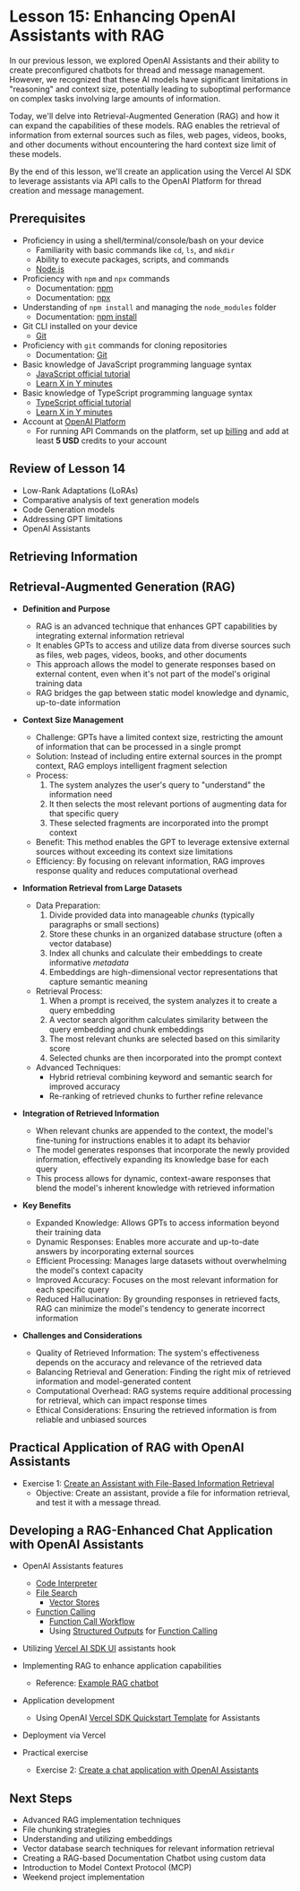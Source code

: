 # Lesson 15: Enhancing OpenAI Assistants with RAG

In our previous lesson, we explored OpenAI Assistants and their ability to create preconfigured chatbots for thread and message management. However, we recognized that these AI models have significant limitations in "reasoning" and context size, potentially leading to suboptimal performance on complex tasks involving large amounts of information.

Today, we'll delve into Retrieval-Augmented Generation (RAG) and how it can expand the capabilities of these models. RAG enables the retrieval of information from external sources such as files, web pages, videos, books, and other documents without encountering the hard context size limit of these models.

By the end of this lesson, we'll create an application using the Vercel AI SDK to leverage assistants via API calls to the OpenAI Platform for thread creation and message management.

## Prerequisites

- Proficiency in using a shell/terminal/console/bash on your device
  - Familiarity with basic commands like `cd`, `ls`, and `mkdir`
  - Ability to execute packages, scripts, and commands
  - [Node.js](https://nodejs.org/en/download/)
- Proficiency with `npm` and `npx` commands
  - Documentation: [npm](https://docs.npmjs.com/)
  - Documentation: [npx](https://www.npmjs.com/package/npx)
- Understanding of `npm install` and managing the `node_modules` folder
  - Documentation: [npm install](https://docs.npmjs.com/cli/v10/commands/npm-install)
- Git CLI installed on your device
  - [Git](https://git-scm.com/downloads)
- Proficiency with `git` commands for cloning repositories
  - Documentation: [Git](https://git-scm.com/doc)
- Basic knowledge of JavaScript programming language syntax
  - [JavaScript official tutorial](https://developer.mozilla.org/en-US/docs/Web/JavaScript/Guide)
  - [Learn X in Y minutes](https://learnxinyminutes.com/docs/javascript/)
- Basic knowledge of TypeScript programming language syntax
  - [TypeScript official tutorial](https://www.typescriptlang.org/docs/)
  - [Learn X in Y minutes](https://learnxinyminutes.com/docs/typescript/)
- Account at [OpenAI Platform](https://platform.openai.com/)
  - For running API Commands on the platform, set up [billing](https://platform.openai.com/account/billing/overview) and add at least **5 USD** credits to your account

## Review of Lesson 14

- Low-Rank Adaptations (LoRAs)
- Comparative analysis of text generation models
- Code Generation models
- Addressing GPT limitations
- OpenAI Assistants

## Retrieving Information

## Retrieval-Augmented Generation (RAG)

- **Definition and Purpose**
  - RAG is an advanced technique that enhances GPT capabilities by integrating external information retrieval
  - It enables GPTs to access and utilize data from diverse sources such as files, web pages, videos, books, and other documents
  - This approach allows the model to generate responses based on external content, even when it's not part of the model's original training data
  - RAG bridges the gap between static model knowledge and dynamic, up-to-date information

- **Context Size Management**
  - Challenge: GPTs have a limited context size, restricting the amount of information that can be processed in a single prompt
  - Solution: Instead of including entire external sources in the prompt context, RAG employs intelligent fragment selection
  - Process:
    1. The system analyzes the user's query to "understand" the information need
    2. It then selects the most relevant portions of augmenting data for that specific query
    3. These selected fragments are incorporated into the prompt context
  - Benefit: This method enables the GPT to leverage extensive external sources without exceeding its context size limitations
  - Efficiency: By focusing on relevant information, RAG improves response quality and reduces computational overhead

- **Information Retrieval from Large Datasets**
  - Data Preparation:
    1. Divide provided data into manageable _chunks_ (typically paragraphs or small sections)
    2. Store these chunks in an organized database structure (often a vector database)
    3. Index all chunks and calculate their embeddings to create informative _metadata_
    4. Embeddings are high-dimensional vector representations that capture semantic meaning
  - Retrieval Process:
    1. When a prompt is received, the system analyzes it to create a query embedding
    2. A vector search algorithm calculates similarity between the query embedding and chunk embeddings
    3. The most relevant chunks are selected based on this similarity score
    4. Selected chunks are then incorporated into the prompt context
  - Advanced Techniques:
    - Hybrid retrieval combining keyword and semantic search for improved accuracy
    - Re-ranking of retrieved chunks to further refine relevance

- **Integration of Retrieved Information**
  - When relevant chunks are appended to the context, the model's fine-tuning for instructions enables it to adapt its behavior
  - The model generates responses that incorporate the newly provided information, effectively expanding its knowledge base for each query
  - This process allows for dynamic, context-aware responses that blend the model's inherent knowledge with retrieved information

- **Key Benefits**
  - Expanded Knowledge: Allows GPTs to access information beyond their training data
  - Dynamic Responses: Enables more accurate and up-to-date answers by incorporating external sources
  - Efficient Processing: Manages large datasets without overwhelming the model's context capacity
  - Improved Accuracy: Focuses on the most relevant information for each specific query
  - Reduced Hallucination: By grounding responses in retrieved facts, RAG can minimize the model's tendency to generate incorrect information

- **Challenges and Considerations**
  - Quality of Retrieved Information: The system's effectiveness depends on the accuracy and relevance of the retrieved data
  - Balancing Retrieval and Generation: Finding the right mix of retrieved information and model-generated content
  - Computational Overhead: RAG systems require additional processing for retrieval, which can impact response times
  - Ethical Considerations: Ensuring the retrieved information is from reliable and unbiased sources

## Practical Application of RAG with OpenAI Assistants

- Exercise 1: [Create an Assistant with File-Based Information Retrieval](./exercises/00-RAG-Assistant.md)
  - Objective: Create an assistant, provide a file for information retrieval, and test it with a message thread.

## Developing a RAG-Enhanced Chat Application with OpenAI Assistants

- OpenAI Assistants features
  - [Code Interpreter](https://platform.openai.com/docs/assistants/tools/code-interpreter)
  - [File Search](https://platform.openai.com/docs/assistants/tools/file-search)
    - [Vector Stores](https://platform.openai.com/docs/assistants/tools/file-search/vector-stores)
  - [Function Calling](https://platform.openai.com/docs/assistants/tools/function-calling)
    - [Function Call Workflow](https://platform.openai.com/docs/guides/function-calling)
    - Using [Structured Outputs](https://platform.openai.com/docs/guides/structured-outputs/introduction) for [Function Calling](https://platform.openai.com/docs/guides/function-calling/function-calling-with-structured-outputs)
- Utilizing [Vercel AI SDK UI](https://sdk.vercel.ai/docs/ai-sdk-ui/openai-assistants) assistants hook
- Implementing RAG to enhance application capabilities
  - Reference: [Example RAG chatbot](https://sdk.vercel.ai/docs/guides/rag-chatbot)
- Application development
  - Using OpenAI [Vercel SDK Quickstart Template](https://vercel.com/templates/next.js/openai-assistants-quickstart) for Assistants
- Deployment via Vercel

- Practical exercise
  - Exercise 2: [Create a chat application with OpenAI Assistants](./exercises/01-RAG-Chat-Application.md)

## Next Steps

- Advanced RAG implementation techniques
- File chunking strategies
- Understanding and utilizing embeddings
- Vector database search techniques for relevant information retrieval
- Creating a RAG-based Documentation Chatbot using custom data
- Introduction to Model Context Protocol (MCP)
- Weekend project implementation
